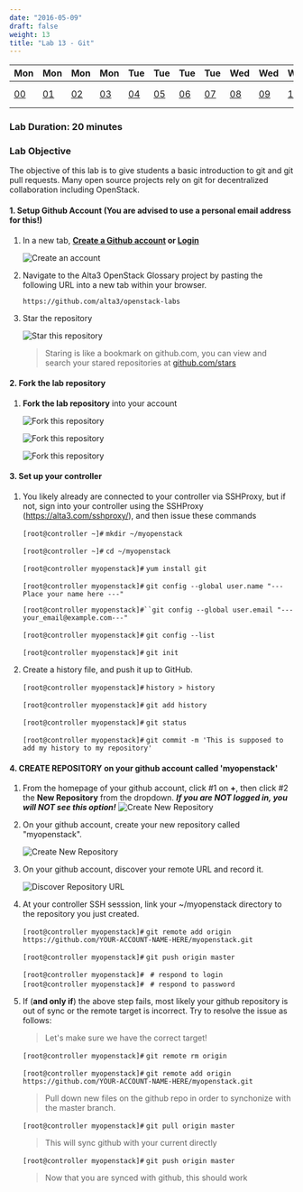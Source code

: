 ```yaml
---
date: "2016-05-09"
draft: false
weight: 13 
title: "Lab 13 - Git"
---
```


|Mon|Mon|Mon|Mon|Tue|Tue|Tue|Tue|Wed|Wed|Wed|Thur|Thur|Thur|Thur|
|---|---|---|---|---|---|---|---|---|---|---|---|---|---|---|
|[00](/labs/openstack/00/)|[01](/labs/openstack/01/)|[02](/labs/openstack/02/)|[03](/labs/openstack/03/)|[04](/labs/openstack/04/)|[05](/labs/openstack/05/)|[06](/labs/openstack/06/)|[07](/labs/openstack/07/)|[08](/labs/openstack/08/)|[09](/labs/openstack/09/)|[10](/labs/openstack/10/)|[11](/labs/openstack/11/)|[12](/labs/openstack/12/)|![alt text](https://i.imgur.com/NZDhp5t.png)|[14](/labs/openstack/14/)|

### Lab Duration: 20 minutes

### Lab Objective

The objective of this lab is to give students a basic introduction to git and git pull requests.  Many open source projects rely on git for decentralized collaboration including OpenStack.

#### 1. Setup Github Account (You are advised to use a personal email address for this!)

1. In a new tab, **[Create a Github account](https://github.com/join) or [Login](https://github.com/login)**

    ![Create an account](https://i.imgur.com/uTDaD5s.png)

2. Navigate to the Alta3 OpenStack Glossary project by pasting the following URL into a new tab within your browser.

    `https://github.com/alta3/openstack-labs`      

3. Star the repository

    ![Star this repository](https://i.imgur.com/LLAQVg7.png)

    > Staring is like a bookmark on github.com,  you can view and search your stared repositories at [github.com/stars](github.com/stars)

#### 2. Fork the lab repository

1. **Fork the lab repository** into your account

    ![Fork this repository](https://i.imgur.com/JJc2Dht.png)

    ![Fork this repository](https://i.imgur.com/S9iDb2e.png)

    ![Fork this repository](https://i.imgur.com/Ro71WF6.png)

#### 3. Set up your controller

1. You likely already are connected to your controller via SSHProxy, but if not, sign into your controller using the SSHProxy (https://alta3.com/sshproxy/), and then issue these commands

    `[root@controller ~]#` `mkdir ~/myopenstack`

    `[root@controller ~]#` `cd ~/myopenstack`

    `[root@controller myopenstack]#` `yum install git`

    `[root@controller myopenstack]#` `git config --global user.name "--- Place your name here ---"`

    `[root@controller myopenstack]#``git config --global user.email "---your_email@example.com---"`

    `[root@controller myopenstack]#` `git config --list`

    `[root@controller myopenstack]#` `git init`


2. Create a history file, and push it up to GitHub.

    `[root@controller myopenstack]#` `history > history`
    
    `[root@controller myopenstack]#` `git add history`
    
    `[root@controller myopenstack]#` `git status`

    `[root@controller myopenstack]#` `git commit -m 'This is supposed to add my history to my repository'`


#### 4. CREATE REPOSITORY on your github account called 'myopenstack'

1. From the homepage of your github account, click #1 on **+**, then click #2 the **New Repository** from the dropdown. ***If you are NOT logged in, you will NOT see this option!***
    ![Create New Repository](https://i.imgur.com/t4EBwol.png)

2. On your github account, create your new repository called "myopenstack".
 
    ![Create New Repository](https://i.imgur.com/VbWc0uW.png)

3. On your github account, discover your remote URL and record it.

    ![Discover Repository URL](https://i.imgur.com/5vA6Fag.png)

4. At your controller SSH sesssion, link your ~/myopenstack directory to the repository you just created.

    `[root@controller myopenstack]#` `git remote add origin https://github.com/YOUR-ACCOUNT-NAME-HERE/myopenstack.git`

    `[root@controller myopenstack]#` `git push origin master`

    `[root@controller myopenstack]#` ` # respond to login`  
    `[root@controller myopenstack]#` ` # respond to password`

5. If (**and only if**) the above step fails, most likely your github repository is out of sync or the remote target is incorrect. Try to resolve the issue as follows:

    > Let's make sure we have the correct target!  

    `[root@controller myopenstack]#` `git remote rm origin`

    `[root@controller myopenstack]#` `git remote add origin https://github.com/YOUR-ACCOUNT-NAME-HERE/myopenstack.git`  

    > Pull down new files on the github repo in order to synchonize with the master branch.  

    `[root@controller myopenstack]#` `git pull origin master`

    > This will sync github with your current directly

    `[root@controller myopenstack]#` `git push origin master`

    > Now that you are synced with github, this should work



